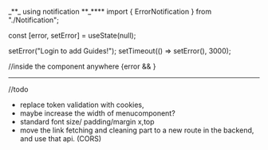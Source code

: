 \_**\_ using notification **\_\*\*\*\*
import { ErrorNotification } from "./Notification";

const [error, setError] = useState(null);

setError("Login to add Guides!");
setTimeout(() => setError(), 3000);

//inside the component anywhere
{error && <ErrorNotification error={error} />}

---

//todo

- replace token validation with cookies,
- maybe increase the width of menucomponent?
- standard font size/ padding/margin x,top
- move the link fetching and cleaning part to a new route in the backend, and use that api. (CORS)
